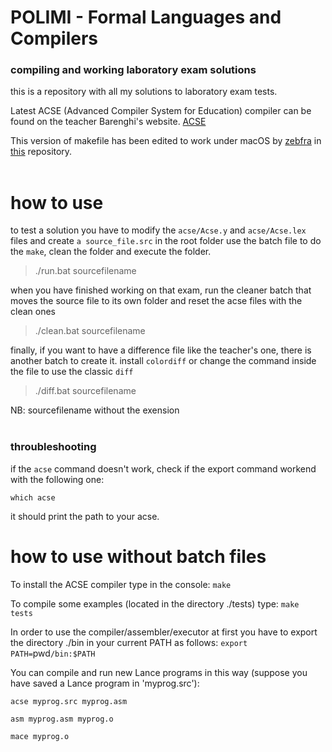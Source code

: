 # POLIMI - Formal Languages and Compilers 

### compiling and working laboratory exam solutions
this is a repository with all my solutions to laboratory exam tests. 

Latest ACSE (Advanced Compiler System for Education) compiler can be found on the teacher Barenghi's website.  [ACSE](http://home.deib.polimi.it/barenghi/doku.php?id=teaching:flc "ACSE")

This version of makefile has been edited to work under macOS by [zebfra](https://github.com/zerbfra) in [this](https://github.com/zerbfra/acse) repository. 
<br><br>


# how to use 

to test a solution you have to modify the `acse/Acse.y` and `acse/Acse.lex` files and create `a source_file.src` in the root folder use the batch file to do the `make`, clean the folder and execute the folder. 
> ./run.bat sourcefilename


when you have finished working on that exam, run the cleaner batch that moves the source file to its own folder and reset the acse files with the clean ones

> ./clean.bat sourcefilename      


finally, if you want to have a difference file like the teacher's one, there is another batch to create it. install `colordiff` or change the command inside the file to use the classic `diff` 

> ./diff.bat sourcefilename

NB: sourcefilename without the exension
<br><br>

### throubleshooting
if the `acse` command doesn't work, check if the export command workend with the following one:

`which acse` 

it should print the path to your acse.

# how to use without batch files

To install the ACSE compiler type in the console: `make`

To compile some examples (located in the directory ./tests) type: `make tests`

In order to use the compiler/assembler/executor at first you have to export the directory ./bin in your current PATH as follows:
`export PATH=`pwd`/bin:$PATH`


You can compile and run new Lance programs in this way (suppose you have saved a Lance program in 'myprog.src'):

`acse myprog.src myprog.asm`

`asm myprog.asm myprog.o`

`mace myprog.o`
